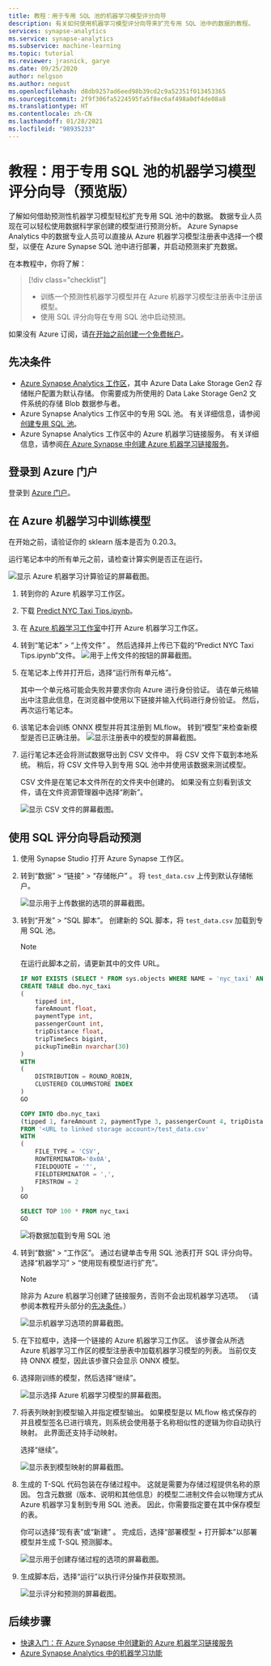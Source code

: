 ```yaml
---
title: 教程：用于专用 SQL 池的机器学习模型评分向导
description: 有关如何使用机器学习模型评分向导来扩充专用 SQL 池中的数据的教程。
services: synapse-analytics
ms.service: synapse-analytics
ms.subservice: machine-learning
ms.topic: tutorial
ms.reviewer: jrasnick, garye
ms.date: 09/25/2020
author: nelgson
ms.author: negust
ms.openlocfilehash: d8db9257ad6eed98b39cd2c9a52351f013453365
ms.sourcegitcommit: 2f9f306fa5224595fa5f8ec6af498a0df4de08a8
ms.translationtype: HT
ms.contentlocale: zh-CN
ms.lasthandoff: 01/28/2021
ms.locfileid: "98935233"
---
```

# <a name="tutorial-machine-learning-model-scoring-wizard-preview-for-dedicated-sql-pools"></a>教程：用于专用 SQL 池的机器学习模型评分向导（预览版）

了解如何借助预测性机器学习模型轻松扩充专用 SQL 池中的数据。 数据专业人员现在可以轻松使用数据科学家创建的模型进行预测分析。 Azure Synapse Analytics 中的数据专业人员可以直接从 Azure 机器学习模型注册表中选择一个模型，以便在 Azure Synapse SQL 池中进行部署，并启动预测来扩充数据。

在本教程中，你将了解：

> [!div class="checklist"]
> - 训练一个预测性机器学习模型并在 Azure 机器学习模型注册表中注册该模型。
> - 使用 SQL 评分向导在专用 SQL 池中启动预测。

如果没有 Azure 订阅，请[在开始之前创建一个免费帐户](https://azure.microsoft.com/free/)。

## <a name="prerequisites"></a>先决条件

- [Azure Synapse Analytics 工作区](../get-started-create-workspace.md)，其中 Azure Data Lake Storage Gen2 存储帐户配置为默认存储。 你需要成为所使用的 Data Lake Storage Gen2 文件系统的存储 Blob 数据参与者。
- Azure Synapse Analytics 工作区中的专用 SQL 池。 有关详细信息，请参阅[创建专用 SQL 池](../quickstart-create-sql-pool-studio.md)。
- Azure Synapse Analytics 工作区中的 Azure 机器学习链接服务。 有关详细信息，请参阅[在 Azure Synapse 中创建 Azure 机器学习链接服务](quickstart-integrate-azure-machine-learning.md)。

## <a name="sign-in-to-the-azure-portal"></a>登录到 Azure 门户

登录到 [Azure 门户](https://portal.azure.com/)。

## <a name="train-a-model-in-azure-machine-learning"></a>在 Azure 机器学习中训练模型

在开始之前，请验证你的 sklearn 版本是否为 0.20.3。

运行笔记本中的所有单元之前，请检查计算实例是否正在运行。

![显示 Azure 机器学习计算验证的屏幕截图。](media/tutorial-sql-pool-model-scoring-wizard/tutorial-sql-scoring-wizard-train-00b.png)

1. 转到你的 Azure 机器学习工作区。

1. 下载 [Predict NYC Taxi Tips.ipynb](https://go.microsoft.com/fwlink/?linkid=2144301)。

1. 在 [Azure 机器学习工作室](https://ml.azure.com)中打开 Azure 机器学习工作区。

1. 转到“笔记本” > “上传文件” 。 然后选择并上传已下载的“Predict NYC Taxi Tips.ipynb”文件。
   ![用于上传文件的按钮的屏幕截图。](media/tutorial-sql-pool-model-scoring-wizard/tutorial-sql-scoring-wizard-train-00a.png)

1. 在笔记本上传并打开后，选择“运行所有单元格”。

   其中一个单元格可能会失败并要求你向 Azure 进行身份验证。 请在单元格输出中注意此信息，在浏览器中使用以下链接并输入代码进行身份验证。 然后，再次运行笔记本。

1. 该笔记本会训练 ONNX 模型并将其注册到 MLflow。 转到“模型”来检查新模型是否已正确注册。
   ![显示注册表中的模型的屏幕截图。](media/tutorial-sql-pool-model-scoring-wizard/tutorial-sql-scoring-wizard-train-00c.png)

1. 运行笔记本还会将测试数据导出到 CSV 文件中。 将 CSV 文件下载到本地系统。 稍后，将 CSV 文件导入到专用 SQL 池中并使用该数据来测试模型。

   CSV 文件是在笔记本文件所在的文件夹中创建的。 如果没有立刻看到该文件，请在文件资源管理器中选择“刷新”。

   ![显示 CSV 文件的屏幕截图。](media/tutorial-sql-pool-model-scoring-wizard/tutorial-sql-scoring-wizard-train-00d.png)

## <a name="launch-predictions-with-the-sql-scoring-wizard"></a>使用 SQL 评分向导启动预测

1. 使用 Synapse Studio 打开 Azure Synapse 工作区。

1. 转到“数据” > “链接” > “存储帐户”  。 将 `test_data.csv` 上传到默认存储帐户。

   ![显示用于上传数据的选项的屏幕截图。](media/tutorial-sql-pool-model-scoring-wizard/tutorial-sql-scoring-wizard-00a.png)

1. 转到“开发” > “SQL 脚本”。 创建新的 SQL 脚本，将 `test_data.csv` 加载到专用 SQL 池。

   > [!NOTE]
   > 在运行此脚本之前，请更新其中的文件 URL。

   ```SQL
   IF NOT EXISTS (SELECT * FROM sys.objects WHERE NAME = 'nyc_taxi' AND TYPE = 'U')
   CREATE TABLE dbo.nyc_taxi
   (
       tipped int,
       fareAmount float,
       paymentType int,
       passengerCount int,
       tripDistance float,
       tripTimeSecs bigint,
       pickupTimeBin nvarchar(30)
   )
   WITH
   (
       DISTRIBUTION = ROUND_ROBIN,
       CLUSTERED COLUMNSTORE INDEX
   )
   GO
   
   COPY INTO dbo.nyc_taxi
   (tipped 1, fareAmount 2, paymentType 3, passengerCount 4, tripDistance 5, tripTimeSecs 6, pickupTimeBin 7)
   FROM '<URL to linked storage account>/test_data.csv'
   WITH
   (
       FILE_TYPE = 'CSV',
       ROWTERMINATOR='0x0A',
       FIELDQUOTE = '"',
       FIELDTERMINATOR = ',',
       FIRSTROW = 2
   )
   GO
   
   SELECT TOP 100 * FROM nyc_taxi
   GO
   ```

   ![将数据加载到专用 SQL 池](media/tutorial-sql-pool-model-scoring-wizard/tutorial-sql-scoring-wizard-00b.png)

1. 转到“数据” > “工作区”。 通过右键单击专用 SQL 池表打开 SQL 评分向导。 选择“机器学习” > “使用现有模型进行扩充”。 

   > [!NOTE]
   > 除非为 Azure 机器学习创建了链接服务，否则不会出现机器学习选项。 （请参阅本教程开头部分的[先决条件](#prerequisites)。）

   ![显示机器学习选项的屏幕截图。](media/tutorial-sql-pool-model-scoring-wizard/tutorial-sql-scoring-wizard-00c.png)

1. 在下拉框中，选择一个链接的 Azure 机器学习工作区。 该步骤会从所选 Azure 机器学习工作区的模型注册表中加载机器学习模型的列表。 当前仅支持 ONNX 模型，因此该步骤只会显示 ONNX 模型。

1. 选择刚训练的模型，然后选择“继续”。

   ![显示选择 Azure 机器学习模型的屏幕截图。](media/tutorial-sql-pool-model-scoring-wizard/tutorial-sql-scoring-wizard-00d.png)

1. 将表列映射到模型输入并指定模型输出。 如果模型是以 MLflow 格式保存的并且模型签名已进行填充，则系统会使用基于名称相似性的逻辑为你自动执行映射。 此界面还支持手动映射。

   选择“继续”。 

   ![显示表到模型映射的屏幕截图。](media/tutorial-sql-pool-model-scoring-wizard/tutorial-sql-scoring-wizard-00e.png)

1. 生成的 T-SQL 代码包装在存储过程中。 这就是需要为存储过程提供名称的原因。 包含元数据（版本、说明和其他信息）的模型二进制文件会以物理方式从 Azure 机器学习复制到专用 SQL 池表。 因此，你需要指定要在其中保存模型的表。 

   你可以选择“现有表”或“新建” 。 完成后，选择“部署模型 + 打开脚本”以部署模型并生成 T-SQL 预测脚本。

   ![显示用于创建存储过程的选项的屏幕截图。](media/tutorial-sql-pool-model-scoring-wizard/tutorial-sql-scoring-wizard-00f.png)

1. 生成脚本后，选择“运行”以执行评分操作并获取预测。

   ![显示评分和预测的屏幕截图。](media/tutorial-sql-pool-model-scoring-wizard/tutorial-sql-scoring-wizard-00g.png)

## <a name="next-steps"></a>后续步骤

- [快速入门：在 Azure Synapse 中创建新的 Azure 机器学习链接服务](quickstart-integrate-azure-machine-learning.md)
- [Azure Synapse Analytics 中的机器学习功能](what-is-machine-learning.md)

